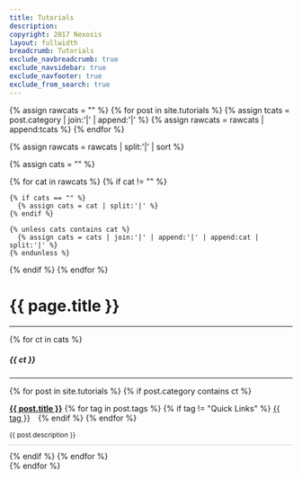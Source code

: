 ```yaml
---
title: Tutorials
description: 
copyright: 2017 Nexosis 
layout: fullwidth
breadcrumb: Tutorials
exclude_navbreadcrumb: true
exclude_navsidebar: true
exclude_navfooter: true
exclude_from_search: true
---
```


{% assign rawcats = "" %}
{% for post in site.tutorials %}
  {% assign tcats = post.category | join:'|' | append:'|' %}
  {% assign rawcats = rawcats | append:tcats %}
{% endfor %}

{% assign rawcats = rawcats | split:'|' | sort %}

{% assign cats = "" %}

{% for cat in rawcats %}
  {% if cat != "" %}

    {% if cats == "" %}
      {% assign cats = cat | split:'|' %}
    {% endif %}

    {% unless cats contains cat %}
      {% assign cats = cats | join:'|' | append:'|' | append:cat | split:'|' %}
    {% endunless %}
  {% endif %}
{% endfor %}

<div class="row">
  <div class="col-sm-12 col-md-12 col-lg-12 col-xl-12">
    <h1>{{ page.title }}</h1>
    <hr>
    <!-- 
    {% for ct in cats %}
      <a class="badge badge-success" style="margin-left: 10px;" href="#{{ ct | slugify }}"> {{ ct }} </a>
    {% endfor %}
    <hr>
    -->
  </div>
</div>

<div class="row">
  {% for ct in cats %}
  <div class="col-sm-6 col-md-6 col-lg-6 col-xl-6">
    <div class="panel bg-color-lightGray">
      <div class="panel-body">
      <h5 id="{{ ct | slugify }}">{{ ct }}</h5>
      <hr>
        <div class="row">
          {% for post in site.tutorials %}
            {% if post.category contains ct %}
              <div class="col-sm-12 col-md-12 col-lg-12 col-xl-12">
                <p>
                  <strong><a href="{{ site.url }}{{ post.url }}">{{ post.title }}</a></strong> 
                  {% for tag in post.tags %}
                      {% if tag != "Quick Links" %}
                          <a class="label label-info pull-right" style="margin-right: 10px;" href="/tags#{{ tag | slugify }}">{{ tag }}</a>
                      {% endif %}
                  {% endfor %}
                </p>
                <p class="color-mediumGray" style="font-size: 85%; border-bottom: 1px dotted #afb0b4; padding-bottom: 10px;">
                  {{ post.description }}           
                </p>
              </div>
            {% endif %}
          {% endfor %}
        </div>
      </div>
    </div>
  </div>
  {% endfor %}
</div>